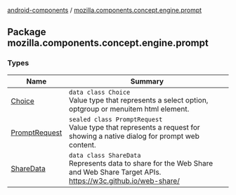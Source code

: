 [android-components](../index.md) / [mozilla.components.concept.engine.prompt](./index.md)

## Package mozilla.components.concept.engine.prompt

### Types

| Name | Summary |
|---|---|
| [Choice](-choice/index.md) | `data class Choice`<br>Value type that represents a select option, optgroup or menuitem html element. |
| [PromptRequest](-prompt-request/index.md) | `sealed class PromptRequest`<br>Value type that represents a request for showing a native dialog for prompt web content. |
| [ShareData](-share-data/index.md) | `data class ShareData`<br>Represents data to share for the Web Share and Web Share Target APIs. https://w3c.github.io/web-share/ |
